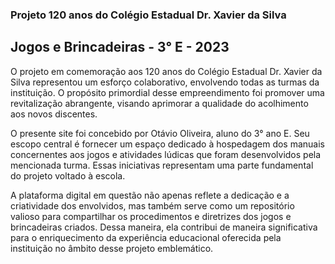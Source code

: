 ### Projeto 120 anos do Colégio Estadual Dr. Xavier da Silva

## Jogos e Brincadeiras - 3° E - 2023
O projeto em comemoração aos 120 anos do Colégio Estadual Dr. Xavier da Silva representou um esforço colaborativo, envolvendo todas as turmas da instituição. O propósito primordial desse empreendimento foi promover uma revitalização abrangente, visando aprimorar a qualidade do acolhimento aos novos discentes.

O presente site foi concebido por Otávio Oliveira, aluno do 3° ano E. Seu escopo central é fornecer um espaço dedicado à hospedagem dos manuais concernentes aos jogos e atividades lúdicas que foram desenvolvidos pela mencionada turma. Essas iniciativas representam uma parte fundamental do projeto voltado à escola.

A plataforma digital em questão não apenas reflete a dedicação e a criatividade dos envolvidos, mas também serve como um repositório valioso para compartilhar os procedimentos e diretrizes dos jogos e brincadeiras criados. Dessa maneira, ela contribui de maneira significativa para o enriquecimento da experiência educacional oferecida pela instituição no âmbito desse projeto emblemático.
